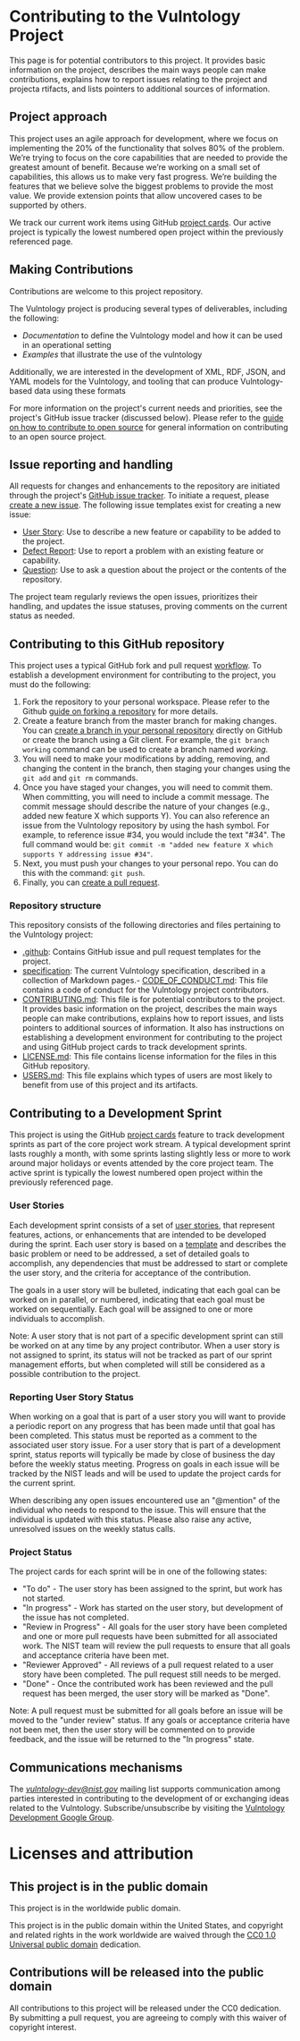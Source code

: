 # Contributing to the Vulntology Project

This page is for potential contributors to this project. It provides basic information on the project, describes the main ways people can make contributions, explains how to report issues relating to the project and projecta rtifacts, and lists pointers to additional sources of information.

## Project approach

This project uses an agile approach for development, where we focus on implementing the 20% of the functionality that solves 80% of the problem. We’re trying to focus on the core capabilities that are needed to provide the greatest amount of benefit. Because we’re working on a small set of capabilities, this allows us to make very fast progress. We’re building the features that we believe solve the biggest problems to provide the most value. We provide extension points that allow uncovered cases to be supported by others.

We track our current work items using GitHub [project cards](https://github.com/usnistgov/vulntology/projects). Our active project is typically the lowest numbered open project within the previously referenced page.

## Making Contributions

Contributions are welcome to this project repository.

The Vulntology project is producing several types of deliverables, including the following:
- *Documentation* to define the Vulntology model and how it can be used in an operational setting
- *Examples* that illustrate the use of the vulntology

Additionally, we are interested in the development of XML, RDF, JSON, and YAML models for the Vulntology, and tooling that can produce Vulntology-based data using these formats

For more information on the project's current needs and priorities, see the project's GitHub issue tracker (discussed below). Please refer to the [guide on how to contribute to open source](https://opensource.guide/how-to-contribute/) for general information on contributing to an open source project.

## Issue reporting and handling

All requests for changes and enhancements to the repository are initiated through the project's [GitHub issue tracker](https://github.com/usnistgov/vulntology/issues). To initiate a request, please [create a new issue](https://help.github.com/articles/creating-an-issue/). The following issue templates exist for creating a new issue:
* [User Story](https://github.com/usnistgov/vulntology/issues/new?template=feature_request.md&labels=enhancement%2C+User+Story): Use to describe a new feature or capability to be added to the project.
* [Defect Report](https://github.com/usnistgov/vulntology/issues/new?template=bug_report.md&labels=bug): Use to report a problem with an existing feature or capability.
* [Question](https://github.com/usnistgov/vulntology/issues/new?labels=question&template=question.md): Use to ask a question about the project or the contents of the repository.

The project team regularly reviews the open issues, prioritizes their handling, and updates the issue statuses, proving comments on the current status as needed.

## Contributing to this GitHub repository

This project uses a typical GitHub fork and pull request [workflow](https://guides.github.com/introduction/flow/). To establish a development environment for contributing to the project, you must do the following:

1. Fork the repository to your personal workspace. Please refer to the Github [guide on forking a repository](https://help.github.com/articles/fork-a-repo/) for more details.
1. Create a feature branch from the master branch for making changes. You can [create a branch in your personal repository](https://help.github.com/articles/creating-and-deleting-branches-within-your-repository/) directly on GitHub or create the branch using a Git client. For example, the ```git branch working``` command can be used to create a branch named *working*.
1. You will need to make your modifications by adding, removing, and changing the content in the branch, then staging your changes using the ```git add``` and ```git rm``` commands.
1. Once you have staged your changes, you will need to commit them. When committing, you will need to include a commit message. The commit message should describe the nature of your changes (e.g., added new feature X which supports Y). You can also reference an issue from the Vulntology repository by using the hash symbol. For example, to reference issue #34, you would include the text "#34". The full command would be: ```git commit -m "added new feature X which supports Y addressing issue #34"```.
1. Next, you must push your changes to your personal repo. You can do this with the command: ```git push```.
1. Finally, you can [create a pull request](https://help.github.com/articles/creating-a-pull-request-from-a-fork/).

### Repository structure

This repository consists of the following directories and files pertaining to the Vulntology project:

- [.github](.github): Contains GitHub issue and pull request templates for the project.
- [specification](specification): The current Vulntology specification, described in a collection of Markdown pages.- [CODE_OF_CONDUCT.md](CODE_OF_CONDUCT.md): This file contains a code of conduct for the Vulntology project contributors.
- [CONTRIBUTING.md](CONTRIBUTING.md): This file is for potential contributors to the project. It provides basic information on the project, describes the main ways people can make contributions, explains how to report issues, and lists pointers to additional sources of information. It also has instructions on establishing a development environment for contributing to the project and using GitHub project cards to track development sprints.
- [LICENSE.md](LICENSE.md): This file contains license information for the files in this GitHub repository.
- [USERS.md](USERS.md): This file explains which types of users are most likely to benefit from use of this project and its artifacts.

## Contributing to a Development Sprint

This project is using the GitHub [project cards](https://github.com/usnistgov/vulntology/projects) feature to track development sprints as part of the core project work stream. A typical development sprint lasts roughly a month, with some sprints lasting slightly less or more to work around major holidays or events attended by the core project team. The active sprint is typically the lowest numbered open project within the previously referenced page.

### User Stories

Each development sprint consists of a set of [user stories](https://github.com/usnistgov/vulntology/issues?q=is%3Aopen+is%3Aissue+label%3A%22User+Story%22), that represent features, actions, or enhancements that are intended to be developed during the sprint. Each user story is based on a [template](https://github.com/usnistgov/vulntology/issues/new?template=feature_request.md&labels=enhancement%2C+User+Story) and describes the basic problem or need to be addressed, a set of detailed goals to accomplish, any dependencies that must be addressed to start or complete the user story, and the criteria for acceptance of the contribution.

The goals in a user story will be bulleted, indicating that each goal can be worked on in parallel, or numbered, indicating that each goal must be worked on sequentially. Each goal will be assigned to one or more individuals to accomplish.

Note: A user story that is not part of a specific development sprint can still be worked on at any time by any project contributor. When a user story is not assigned to sprint, its status will not be tracked as part of our sprint management efforts, but when completed will still be considered as a possible contribution to the project.

### Reporting User Story Status

When working on a goal that is part of a user story you will want to provide a periodic report on any progress that has been made until that goal has been completed. This status must be reported as a comment to the associated user story issue. For a user story that is part of a development sprint, status reports will typically be made by close of business the day before the weekly status meeting. Progress on goals in each issue will be tracked by the NIST leads and will be used to update the project cards for the current sprint.

When describing any open issues encountered use an "\@mention" of the individual who needs to respond to the issue. This will ensure that the individual is updated with this status. Please also raise any active, unresolved issues on the weekly status calls.

### Project Status

The project cards for each sprint will be in one of the following states:

- "To do" - The user story has been assigned to the sprint, but work has not started.
- "In progress" - Work has started on the user story, but development of the issue has not completed.
- "Review in Progress" - All goals for the user story have been completed and one or more pull requests have been submitted for all associated work. The NIST team will review the pull requests to ensure that all goals and acceptance criteria have been met.
- "Reviewer Approved" - All reviews of a pull request related to a user story have been completed. The pull request still needs to be merged.
- "Done" - Once the contributed work has been reviewed and the pull request has been merged, the user story will be marked as "Done".

Note: A pull request must be submitted for all goals before an issue will be moved to the "under review" status. If any goals or acceptance criteria have not been met, then the user story will be commented on to provide feedback, and the issue will be returned to the "In progress" state.

## Communications mechanisms

The *vulntology-dev@nist.gov* mailing list supports communication among parties interested in contributing to the development of or exchanging ideas related to  the Vulntology. Subscribe/unsubscribe by visiting the [Vulntology Development Google Group](https://groups.google.com/a/list.nist.gov/forum/#!forum/vulntology-dev).

# Licenses and attribution

## This project is in the public domain

This project is in the worldwide public domain.

This project is in the public domain within the United States, and copyright and related rights in the work worldwide are waived through the [CC0 1.0 Universal public domain](https://creativecommons.org/publicdomain/zero/1.0/) dedication.

## Contributions will be released into the public domain

All contributions to this project will be released under the CC0 dedication. By submitting a pull request, you are agreeing to comply with this waiver of copyright interest.
